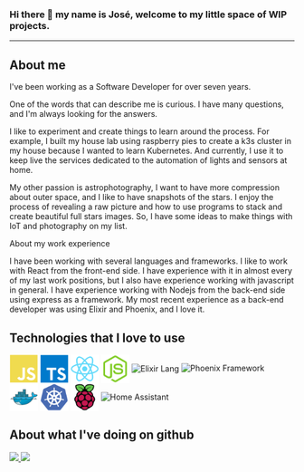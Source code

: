 ### Hi there 👋 my name is José, welcome to my little space of WIP projects.

<hr />

## About me

I've been working as a Software Developer for over seven years. 

One of the words that can describe me is curious. I have many questions, and I'm always looking for the answers. 

I like to experiment and create things to learn around the process. For example, I built my house lab using raspberry pies to create a k3s cluster in my house because I wanted to learn Kubernetes. And currently, I use it to keep live the services dedicated to the automation of lights and sensors at home.

My other passion is astrophotography, I want to have more compression about outer space, and I like to have snapshots of the stars. I enjoy the process of revealing a raw picture and how to use programs to stack and create beautiful full stars images. So, I have some ideas to make things with IoT and photography on my list. 

About my work experience

I have been working with several languages and frameworks.
I like to work with React from the front-end side. I have experience with it in almost every of my last work positions, but I also have experience working with javascript in general. 
I have experience working with Nodejs from the back-end side using express as a framework.
My most recent experience as a back-end developer was using Elixir and Phoenix, and I love it.

## Technologies that I love to use
<div >
  <img align="center" alt="js" height="50" src="https://raw.githubusercontent.com/devicons/devicon/master/icons/javascript/javascript-plain.svg" />
  <img align="center" alt="ts" height="50" src="https://raw.githubusercontent.com/devicons/devicon/master/icons/typescript/typescript-plain.svg" />
  <img align="center" alt="react" height="50" src="https://raw.githubusercontent.com/devicons/devicon/master/icons/react/react-original.svg" />
  <img align="center" alt="Node" height="50" src="https://raw.githubusercontent.com/devicons/devicon/master/icons/nodejs/nodejs-original.svg" />
  <img align="center" alt="Elixir Lang" height="50" src="https://avatars.githubusercontent.com/u/1481354" />
  <img aling="center" alt="Phoenix Framework" height="50" src="https://avatars.githubusercontent.com/u/6510388" />
  <img align="center" alt="Docker" height="50" src="https://raw.githubusercontent.com/devicons/devicon/master/icons/docker/docker-original.svg" />
  <img align="center" alt="Kubernetes" height="50" src="https://raw.githubusercontent.com/devicons/devicon/master/icons/kubernetes/kubernetes-plain.svg" />
  <img align="center" alt="Raspberry pi" height="50" src="https://raw.githubusercontent.com/devicons/devicon/master/icons/raspberrypi/raspberrypi-original.svg" />
  <img align="center" alt="Home Assistant" height="50" src="https://raw.githubusercontent.com/home-assistant/assets/master/logo/logo-pretty.svg" />

</div>

## About what I've doing on github

<div align="left">
  <a href="https://github.com/jparadasb">
  <img height="180em" src="https://github-readme-stats.vercel.app/api?username=jparadasb&show_icons=true&theme=gradient&include_all_commits=true&count_private=true"/>
  <img height="180em" src="https://github-readme-stats.vercel.app/api/top-langs/?username=jparadasb&layout=compact&langs_count=7&theme=gradient"/>
</div>

<!--
**jparadasb/jparadasb** is a ✨ _special_ ✨ repository because its `README.md` (this file) appears on your GitHub profile.

Here are some ideas to get you started:

- 🔭 I’m currently working on ...
- 🌱 I’m currently learning ...
- 👯 I’m looking to collaborate on ...
- 🤔 I’m looking for help with ...
- 💬 Ask me about ...
- 📫 How to reach me: ...
- 😄 Pronouns: ...
- ⚡ Fun fact: ...
-->
